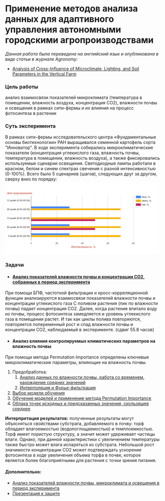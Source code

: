 # Применение методов анализа данных для адаптивного управления автономными городскими агропроизводствами

*Данная работа была переведена на английский язык и опубликована в виде статьи в журнале Agronomy:*    
* [Analysis of Cross-Influence of Microclimate, Lighting, and Soil Parameters in the Vertical Farm](https://doi.org/10.3390/agronomy13082174)

### Цель работы
анализ взаимосвязи показателей микроклимата (температура в помещении, влажность воздуха, концентрация CO2), влажности почвы и освещения в рамках сити-фермы и их влияния на процесс фотосинтеза в растении 

### Суть эксперимента
В рамках сити-фермы исследовательского центра «Фундаментальные основы биотехнологии» РАН выращивался семенной картофель сорта "Инноватор". В ходе эксперимента собирались микроклиматические показатели (концентрация углекислого газа, влажность почвы, температура в помещении, влажность воздуха), а также фиксировались используемые сценарии освещения. Светодиодные лампы работали в красном, белом и синем спектрах свечения с разной интенсивностью (0-100%). Всего было 5 сценариев (шагов), следующих друг за другом, cверху вниз по порядку:
<img src="data/light.png" width="500px" align="center">


### Задачи
* #### [Анализ показателей влажности почвы и концентрации СО2, собранных в период эксперимента](Фурье-анализ/анализ%20зависимостей%20влажности%20почвы%20и%20co2.ipynb)


При помощи БПФ, частотной фильтрации и кросс-корреляционной функции анализируются взаимосвязи показателей влажности почвы и концентрации углекислого газа
С поливом растения (пик по влажности почвы) падает концентрация СО2. Далее, когда растение впитало воду из почвы, процесс фотосинтеза замедляется и уровень углекислого газа в помещении растет. И так как циклы полива повторяются, повторяется попеременный рост и спад влажности почвы и концентрации СО2, наблюдаемый в эксперименте. (сдвиг 55.8 часов)

* #### Анализ влияния контролируемых климатических параметров на влажность почвы
При помощи метода Permutation Importance определены ключевые микроклиматические параметры, влияющие на влажность почвы.
1. Предобработка:
    1. [Анализ данных по влажности почвы, работа со временем, нахождение средних значений](машинное%20обучение/part_1%20(анализ%20данных%20по%20влажности%20почвы,%20работа%20со%20временем,%20нахождение%20средних%20значений).ipynb)
    2. [Интерполяция и Фурье-фильтрация](машинное%20обучение/part_2%20(Интерполяция%20и%20Фурье-фильтрация).ipynb)
2. [Выбор модели обучения](машинное%20обучение/part_3%20(выбор%20лучшей%20модели%20ML).ipynb)
3. [Обучение моделей и применение метода Permutation Importance](машинное%20обучение/part_4%20(ML).ipynb)
4. [Облака точек исходных и предсказанных значения, скользящее среднее](машинное%20обучение/part_5%20(Графики%20для%20модели%202d).ipynb)       

__Интерпретация результатов:__ полученные результаты могут объясняться свойствами субстрата, добавляемого в почву: торф обладает влагоемкостью (водопоглощаемостью) и темплоемкостью. Торф имеет пористую структуру, а значит может удерживает частицы влаги. Однако, при данной характеристики с увеличением температуры также быстро может влага испаряться из субстрата.    Небольшой рост значимости концентрации СО2 может подтверждать ускорение фотосинтеза
в ходе увеличения объема торфа в почве, которое является более благоприятными для
растения с точки зрения питания.

#### Дополнительно:
* [Анализ показателей влажности почвы, микроклимата и освещения в период эксперимента](Фурье-анализ/анализ%20зависимостей%20влажности%20почвы%20и%20cвета.ipynb)        
* [Презентация к защите](data/Презентация%20ВКР.pdf)
